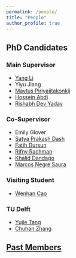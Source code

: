 ```yaml
---
permalink: /people/
title: "People"
author_profile: true
---
```

## PhD Candidates

### Main Supervisor
- [Yang Li](https://liyang.page/)
- Yiyu Jiang
- [Maytus Piriyajitakonkij](https://www.maytusp.com/)
- [Hossein Abdi](https://www.linkedin.com/in/hossein-abdi-b7389a116/)
- [Rishabh Dev Yadav](https://rishabhdevyadav.github.io/rishabhdevyadav/)

### Co-Supervisor
- Emily Glover
- [Satya Prakash Dash](https://scholar.google.com/citations?user=xMJKojkAAAAJ)
- [Fatih Dursun](https://scholar.google.com/citations?user=jO8N49IAAAAJ&hl=tr)
- [Rifny Rachman](https://www.linkedin.com/in/rifny-rachman-61800548/?originalSubdomain=uk)
- [Khalid Dandago](https://www.linkedin.com/in/khalid-dandago-4583b1125/?originalSubdomain=ng)
- [Marcos Negre Saura](https://www.linkedin.com/in/marcos-negre-saura-847b08149)


### Visiting Student
- [Wenhan Cao](https://scholar.google.com/citations?user=43xAy7MAAAAJ&hl=en)

### TU Delft
- [Yujie Tang](https://www.tudelft.nl/staff/y.tang-6/?cHash=284c7e0d5b9bb7e8a605c3962f045448)
- [Chuhan Zhang](https://www.linkedin.com/in/chuhan-zhang-44279b1b7/?originalSubdomain=nl)


## [Past Members](https://panweihit.github.io/people/past)


